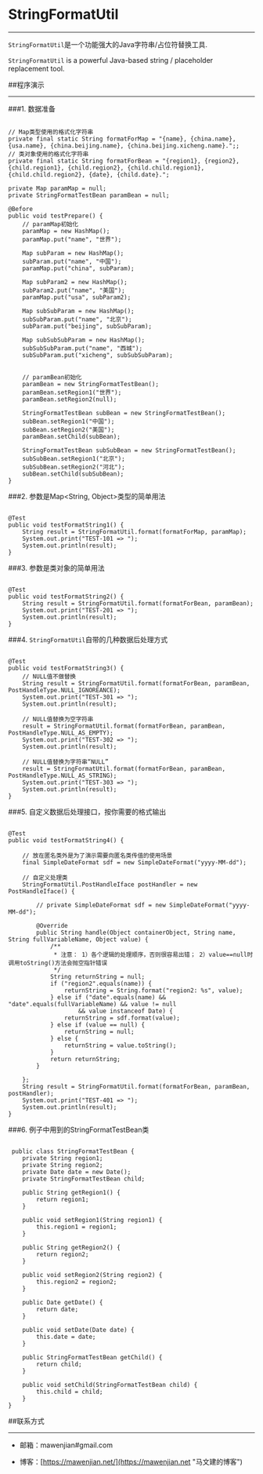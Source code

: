 # StringFormatUtil

----------------------------------------
`StringFormatUtil`是一个功能强大的Java字符串/占位符替换工具.

`StringFormatUtil` is a powerful Java-based string / placeholder replacement tool.

##程序演示

----------------------------------------
###1. 数据准备

<pre><code>
// Map类型使用的格式化字符串
private final static String formatForMap = "{name}, {china.name}, {usa.name}, {china.beijing.name}, {china.beijing.xicheng.name}.";;
// 类对象使用的格式化字符串
private final static String formatForBean = "{region1}, {region2}, {child.region1}, {child.region2}, {child.child.region1}, {child.child.region2}, {date}, {child.date}.";

private Map<String, Object> paramMap = null;
private StringFormatTestBean paramBean = null;

@Before
public void testPrepare() {
    // paramMap初始化
    paramMap = new HashMap<String, Object>();
    paramMap.put("name", "世界");
    
    Map<String, Object> subParam = new HashMap<String, Object>();
    subParam.put("name", "中国");
    paramMap.put("china", subParam);
    
    Map<String, Object> subParam2 = new HashMap<String, Object>();
    subParam2.put("name", "美国");
    paramMap.put("usa", subParam2);
    
    Map<String, Object> subSubParam = new HashMap<String, Object>();
    subSubParam.put("name", "北京");
    subParam.put("beijing", subSubParam);
    
    Map<String, Object> subSubSubParam = new HashMap<String, Object>();
    subSubSubParam.put("name", "西城");
    subSubParam.put("xicheng", subSubSubParam);


    // paramBean初始化
    paramBean = new StringFormatTestBean();
    paramBean.setRegion1("世界");
    paramBean.setRegion2(null);
    
    StringFormatTestBean subBean = new StringFormatTestBean();
    subBean.setRegion1("中国");
    subBean.setRegion2("美国");
    paramBean.setChild(subBean);
    
    StringFormatTestBean subSubBean = new StringFormatTestBean();
    subSubBean.setRegion1("北京");
    subSubBean.setRegion2("河北");
    subBean.setChild(subSubBean);
}
</code></pre>

###2. 参数是Map&lt;String, Object&gt;类型的简单用法

<pre><code>
@Test
public void testFormatString1() {
    String result = StringFormatUtil.format(formatForMap, paramMap);
    System.out.print("TEST-101 => ");
    System.out.println(result);
}
</code></pre>

###3. 参数是类对象的简单用法

<pre><code>
@Test
public void testFormatString2() {
    String result = StringFormatUtil.format(formatForBean, paramBean);
    System.out.print("TEST-201 => ");
    System.out.println(result);
}
</code></pre>

###4. `StringFormatUtil`自带的几种数据后处理方式

<pre><code>
@Test
public void testFormatString3() {
    // NULL值不做替换
    String result = StringFormatUtil.format(formatForBean, paramBean, PostHandleType.NULL_IGNOREANCE);
    System.out.print("TEST-301 => ");
    System.out.println(result);

    // NULL值替换为空字符串
    result = StringFormatUtil.format(formatForBean, paramBean, PostHandleType.NULL_AS_EMPTY);
    System.out.print("TEST-302 => ");
    System.out.println(result);

    // NULL值替换为字符串“NULL”
    result = StringFormatUtil.format(formatForBean, paramBean, PostHandleType.NULL_AS_STRING);
    System.out.print("TEST-303 => ");
    System.out.println(result);
}
</code></pre>

###5. 自定义数据后处理接口，按你需要的格式输出

<pre><code>
@Test
public void testFormatString4() {

    // 放在匿名类外是为了演示需要向匿名类传值的使用场景
    final SimpleDateFormat sdf = new SimpleDateFormat("yyyy-MM-dd");

    // 自定义处理类
    StringFormatUtil.PostHandleIface postHandler = new PostHandleIface() {

        // private SimpleDateFormat sdf = new SimpleDateFormat("yyyy-MM-dd");

        @Override
        public String handle(Object containerObject, String name, String fullVariableName, Object value) {
            /**
             * 注意： 1）各个逻辑的处理顺序，否则很容易出错； 2）value==null时调用toString()方法会抛空指针错误
             */
            String returnString = null;
            if ("region2".equals(name)) {
                returnString = String.format("region2: %s", value);
            } else if ("date".equals(name) && "date".equals(fullVariableName) && value != null
                    && value instanceof Date) {
                returnString = sdf.format(value);
            } else if (value == null) {
                returnString = null;
            } else {
                returnString = value.toString();
            }
            return returnString;
        }

    };
    String result = StringFormatUtil.format(formatForBean, paramBean, postHandler);
    System.out.print("TEST-401 => ");
    System.out.println(result);
}
</code></pre>

###6. 例子中用到的StringFormatTestBean类

<pre><code>
 public class StringFormatTestBean {
    private String region1;
    private String region2;
    private Date date = new Date();
    private StringFormatTestBean child;

    public String getRegion1() {
        return region1;
    }

    public void setRegion1(String region1) {
        this.region1 = region1;
    }

    public String getRegion2() {
        return region2;
    }

    public void setRegion2(String region2) {
        this.region2 = region2;
    }

    public Date getDate() {
        return date;
    }

    public void setDate(Date date) {
        this.date = date;
    }

    public StringFormatTestBean getChild() {
        return child;
    }

    public void setChild(StringFormatTestBean child) {
        this.child = child;
    }
}
</code></pre>

##联系方式

----------------------------------------
* 邮箱：mawenjian#gmail.com

* 博客：[https://mawenjian.net/](https://mawenjian.net "马文建的博客")
